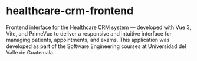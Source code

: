 # healthcare-crm-frontend
Frontend interface for the Healthcare CRM system — developed with Vue 3, Vite, and PrimeVue to deliver a responsive and intuitive interface for managing patients, appointments, and exams. This application was developed as part of the Software Engineering courses at Universidad del Valle de Guatemala.
